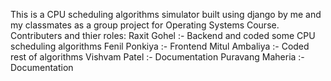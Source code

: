 This is a CPU scheduling algorithms simulator built using django by me and my classmates as a group project for Operating Systems Course.
Contributers and thier roles:
Raxit Gohel :- Backend and coded some CPU scheduling algorithms
Fenil Ponkiya :- Frontend
Mitul Ambaliya :- Coded rest of algorithms
Vishvam Patel :- Documentation
Puravang Maheria :- Documentation

